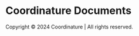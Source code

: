 # Coordinature Documents

<!--

Collect and connect with your environment.
---

We are working on ways to understand and implement the nature of work that is effective, efficient, & sustainable.

## General Collaboration Solutions
- Cut through the noise with our search tools. <a href="https://thismedium.com" target="_blank">@thismedium</a>

- Use shared knowledge to <a href="https://logic.to" target="_blank">build your services</a>.


## Tailored Cooperative Applications
 - Earthly Matters & Sustainability #simulations.
    - Stories
	- Moments
	  - Elements
- Simulations
	- Particles
	- Formations

 - Distributed Machine Learning & Data Sciences. 
   	- Forms
	- Formats

## Other Departments
- [Research & Reports](research)
	- Human-Computer Interactions
   	- Accessible User Interfaces

- [Development & Designs](development)
  	- User Experience Journey
	- Self-learning services

## Studios
- Headquarters: Rotterdam  

## Partners
- <a href="https://elisemarcus.com" target="_blank">Elise Marcus</a>.
- <a href="https://omoto.la" target="_blank">Omotola Bolarin</a>.

-->

Copyright © 2024 Coordinature | All rights reserved.
